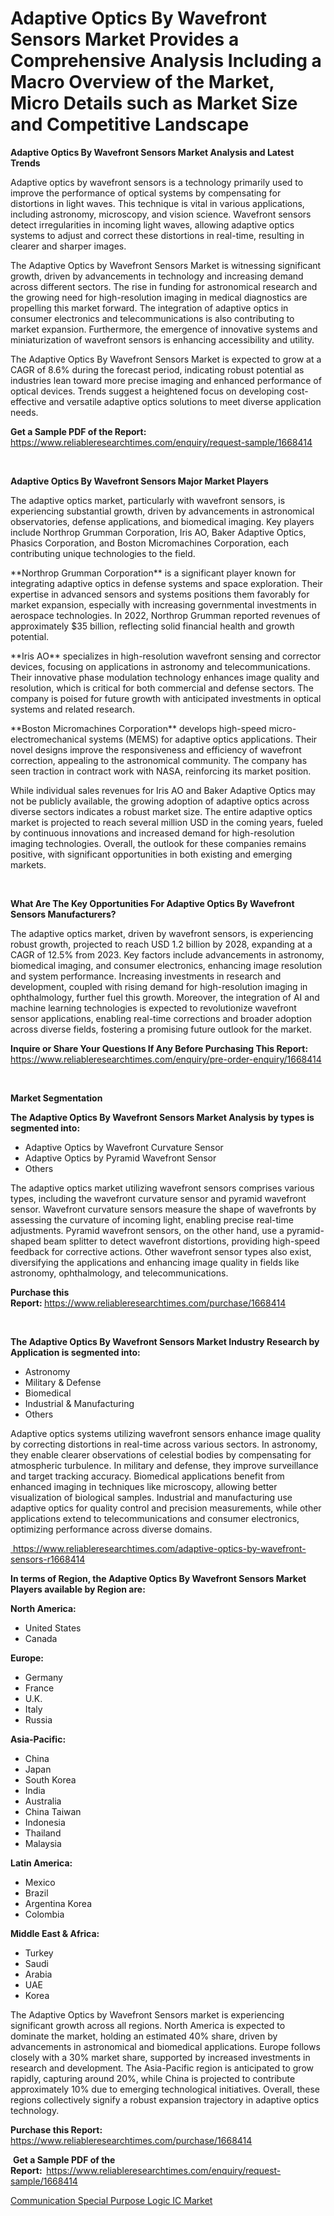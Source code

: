 <p><h1>Adaptive Optics By Wavefront Sensors Market Provides a Comprehensive Analysis Including a Macro Overview of the Market, Micro Details such as Market Size and Competitive Landscape</h1></p><p><strong>Adaptive Optics By Wavefront Sensors Market Analysis and Latest Trends</strong></p>
<p><p>Adaptive optics by wavefront sensors is a technology primarily used to improve the performance of optical systems by compensating for distortions in light waves. This technique is vital in various applications, including astronomy, microscopy, and vision science. Wavefront sensors detect irregularities in incoming light waves, allowing adaptive optics systems to adjust and correct these distortions in real-time, resulting in clearer and sharper images.</p><p>The Adaptive Optics by Wavefront Sensors Market is witnessing significant growth, driven by advancements in technology and increasing demand across different sectors. The rise in funding for astronomical research and the growing need for high-resolution imaging in medical diagnostics are propelling this market forward. The integration of adaptive optics in consumer electronics and telecommunications is also contributing to market expansion. Furthermore, the emergence of innovative systems and miniaturization of wavefront sensors is enhancing accessibility and utility.</p><p>The Adaptive Optics By Wavefront Sensors Market is expected to grow at a CAGR of 8.6% during the forecast period, indicating robust potential as industries lean toward more precise imaging and enhanced performance of optical devices. Trends suggest a heightened focus on developing cost-effective and versatile adaptive optics solutions to meet diverse application needs.</p></p>
<p><strong>Get a Sample PDF of the Report:&nbsp;</strong> <a href="https://www.reliableresearchtimes.com/enquiry/request-sample/1668414?utm_campaign=3313&utm_medium=2&utm_source=Github&utm_content=ia&utm_term=07042025&utm_id=adaptive-optics-by-wavefront-sensors">https://www.reliableresearchtimes.com/enquiry/request-sample/1668414</a></p>
<p>&nbsp;</p>
<p><strong>Adaptive Optics By Wavefront Sensors Major Market Players</strong></p>
<p><p>The adaptive optics market, particularly with wavefront sensors, is experiencing substantial growth, driven by advancements in astronomical observatories, defense applications, and biomedical imaging. Key players include Northrop Grumman Corporation, Iris AO, Baker Adaptive Optics, Phasics Corporation, and Boston Micromachines Corporation, each contributing unique technologies to the field.</p><p>**Northrop Grumman Corporation** is a significant player known for integrating adaptive optics in defense systems and space exploration. Their expertise in advanced sensors and systems positions them favorably for market expansion, especially with increasing governmental investments in aerospace technologies. In 2022, Northrop Grumman reported revenues of approximately $35 billion, reflecting solid financial health and growth potential.</p><p>**Iris AO** specializes in high-resolution wavefront sensing and corrector devices, focusing on applications in astronomy and telecommunications. Their innovative phase modulation technology enhances image quality and resolution, which is critical for both commercial and defense sectors. The company is poised for future growth with anticipated investments in optical systems and related research.</p><p>**Boston Micromachines Corporation** develops high-speed micro-electromechanical systems (MEMS) for adaptive optics applications. Their novel designs improve the responsiveness and efficiency of wavefront correction, appealing to the astronomical community. The company has seen traction in contract work with NASA, reinforcing its market position.</p><p>While individual sales revenues for Iris AO and Baker Adaptive Optics may not be publicly available, the growing adoption of adaptive optics across diverse sectors indicates a robust market size. The entire adaptive optics market is projected to reach several million USD in the coming years, fueled by continuous innovations and increased demand for high-resolution imaging technologies. Overall, the outlook for these companies remains positive, with significant opportunities in both existing and emerging markets.</p></p>
<p>&nbsp;</p>
<p><strong>What Are The Key Opportunities For Adaptive Optics By Wavefront Sensors Manufacturers?</strong></p>
<p><p>The adaptive optics market, driven by wavefront sensors, is experiencing robust growth, projected to reach USD 1.2 billion by 2028, expanding at a CAGR of 12.5% from 2023. Key factors include advancements in astronomy, biomedical imaging, and consumer electronics, enhancing image resolution and system performance. Increasing investments in research and development, coupled with rising demand for high-resolution imaging in ophthalmology, further fuel this growth. Moreover, the integration of AI and machine learning technologies is expected to revolutionize wavefront sensor applications, enabling real-time corrections and broader adoption across diverse fields, fostering a promising future outlook for the market.</p></p>
<p><strong>Inquire or Share Your Questions If Any Before Purchasing This Report:</strong> <a href="https://www.reliableresearchtimes.com/enquiry/pre-order-enquiry/1668414?utm_campaign=3313&utm_medium=2&utm_source=Github&utm_content=ia&utm_term=07042025&utm_id=adaptive-optics-by-wavefront-sensors">https://www.reliableresearchtimes.com/enquiry/pre-order-enquiry/1668414</a></p>
<p>&nbsp;</p>
<p><strong>Market Segmentation</strong></p>
<p><strong>The Adaptive Optics By Wavefront Sensors Market Analysis by types is segmented into:</strong></p>
<p><ul><li>Adaptive Optics by Wavefront Curvature Sensor</li><li>Adaptive Optics by Pyramid Wavefront Sensor</li><li>Others</li></ul></p>
<p><p>The adaptive optics market utilizing wavefront sensors comprises various types, including the wavefront curvature sensor and pyramid wavefront sensor. Wavefront curvature sensors measure the shape of wavefronts by assessing the curvature of incoming light, enabling precise real-time adjustments. Pyramid wavefront sensors, on the other hand, use a pyramid-shaped beam splitter to detect wavefront distortions, providing high-speed feedback for corrective actions. Other wavefront sensor types also exist, diversifying the applications and enhancing image quality in fields like astronomy, ophthalmology, and telecommunications.</p></p>
<p><strong>Purchase this Report:&nbsp;</strong><a href="https://www.reliableresearchtimes.com/purchase/1668414?utm_campaign=3313&utm_medium=2&utm_source=Github&utm_content=ia&utm_term=07042025&utm_id=adaptive-optics-by-wavefront-sensors">https://www.reliableresearchtimes.com/purchase/1668414</a></p>
<p>&nbsp;</p>
<p><strong>The Adaptive Optics By Wavefront Sensors Market Industry Research by Application is segmented into:</strong></p>
<p><ul><li>Astronomy</li><li>Military & Defense</li><li>Biomedical</li><li>Industrial & Manufacturing</li><li>Others</li></ul></p>
<p><p>Adaptive optics systems utilizing wavefront sensors enhance image quality by correcting distortions in real-time across various sectors. In astronomy, they enable clearer observations of celestial bodies by compensating for atmospheric turbulence. In military and defense, they improve surveillance and target tracking accuracy. Biomedical applications benefit from enhanced imaging in techniques like microscopy, allowing better visualization of biological samples. Industrial and manufacturing use adaptive optics for quality control and precision measurements, while other applications extend to telecommunications and consumer electronics, optimizing performance across diverse domains.</p></p>
<p><a href="https://www.reliableresearchtimes.com/adaptive-optics-by-wavefront-sensors-r1668414?utm_campaign=3313&utm_medium=2&utm_source=Github&utm_content=ia&utm_term=07042025&utm_id=adaptive-optics-by-wavefront-sensors">&nbsp;https://www.reliableresearchtimes.com/adaptive-optics-by-wavefront-sensors-r1668414</a></p>
<p><strong>In terms of Region, the Adaptive Optics By Wavefront Sensors Market Players available by Region are:</strong></p>
<p>
    <p> <strong> North America: </strong>
        <ul>
            <li>United States</li>
            <li>Canada</li>
        </ul>
        </p> 
    <p> <strong> Europe: </strong>
        <ul>
            <li>Germany</li>
            <li>France</li>
            <li>U.K.</li>
            <li>Italy</li>
            <li>Russia</li>
        </ul>
        </p> 
    <p> <strong> Asia-Pacific: </strong>
        <ul>
            <li>China</li>
            <li>Japan</li>
            <li>South Korea</li>
            <li>India</li>
            <li>Australia</li>
            <li>China Taiwan</li>
            <li>Indonesia</li>
            <li>Thailand</li>
            <li>Malaysia</li>
        </ul>
        </p> 
    <p> <strong> Latin America: </strong>
        <ul>
            <li>Mexico</li>
            <li>Brazil</li>
            <li>Argentina Korea</li>
            <li>Colombia</li>
        </ul>
        </p> 
    <p> <strong> Middle East & Africa: </strong>
        <ul>
            <li>Turkey</li>
            <li>Saudi</li>
            <li>Arabia</li>
            <li>UAE</li>
            <li>Korea</li>
        </ul>
    </p>
    </p>
<p><p>The Adaptive Optics by Wavefront Sensors market is experiencing significant growth across all regions. North America is expected to dominate the market, holding an estimated 40% share, driven by advancements in astronomical and biomedical applications. Europe follows closely with a 30% market share, supported by increased investments in research and development. The Asia-Pacific region is anticipated to grow rapidly, capturing around 20%, while China is projected to contribute approximately 10% due to emerging technological initiatives. Overall, these regions collectively signify a robust expansion trajectory in adaptive optics technology.</p></p>
<p><strong>Purchase this Report: </strong><a href="https://www.reliableresearchtimes.com/purchase/1668414?utm_campaign=3313&utm_medium=2&utm_source=Github&utm_content=ia&utm_term=07042025&utm_id=adaptive-optics-by-wavefront-sensors">https://www.reliableresearchtimes.com/purchase/1668414</a></p>
<p>&nbsp;<strong>Get a Sample PDF of the Report:&nbsp;&nbsp;</strong><a href="https://www.reliableresearchtimes.com/enquiry/request-sample/1668414?utm_campaign=3313&utm_medium=2&utm_source=Github&utm_content=ia&utm_term=07042025&utm_id=adaptive-optics-by-wavefront-sensors">https://www.reliableresearchtimes.com/enquiry/request-sample/1668414</a></p>
<p><strong></strong></p>
<p><p><a href="https://github.com/iquiseeboli/Market-Research-Report-List-1/blob/main/communication-special-purpose-logic-ic-market.md?utm_campaign=3313&utm_medium=2&utm_source=Github&utm_content=ia&utm_term=07042025&utm_id=adaptive-optics-by-wavefront-sensors">Communication Special Purpose Logic IC Market</a></p></p>